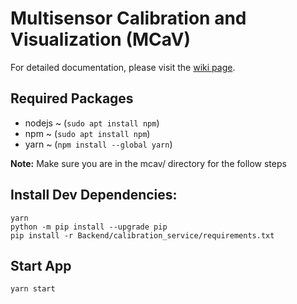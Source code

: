 # Multisensor Calibration and Visualization (MCaV)

For detailed documentation, please visit the [wiki page](https://github.com/ryanlin/mcav/wiki).


## Required Packages
- nodejs ~ (`sudo apt install npm`)
- npm ~ (`sudo apt install npm`)
- yarn ~ (`npm install --global yarn`)

**Note:** Make sure you are in the mcav/ directory for the follow steps

## Install Dev Dependencies:

```
yarn
python -m pip install --upgrade pip
pip install -r Backend/calibration_service/requirements.txt
```

## Start App

`yarn start`



